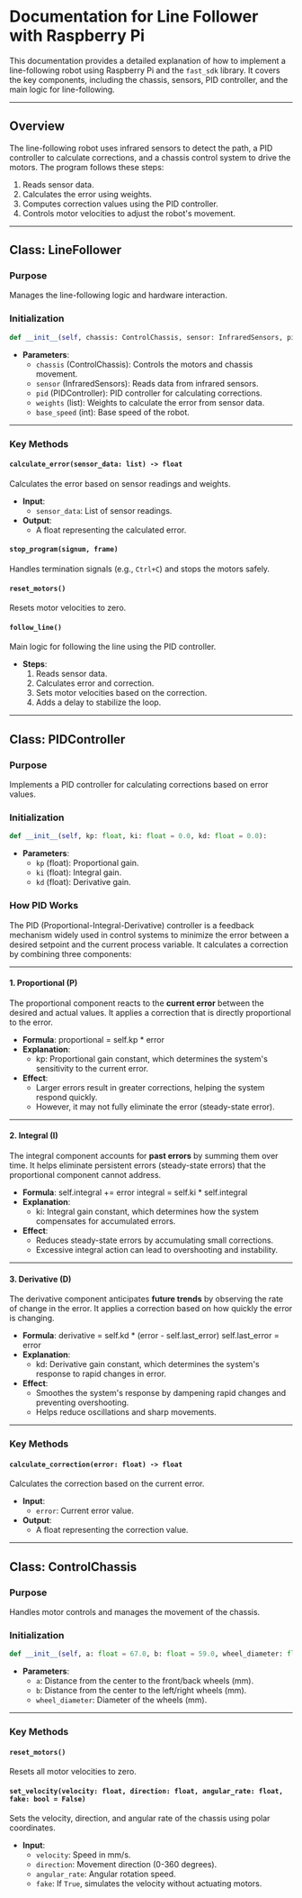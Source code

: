 # Documentation for Line Follower with Raspberry Pi

This documentation provides a detailed explanation of how to implement a line-following robot using Raspberry Pi and the `fast_sdk` library. It covers the key components, including the chassis, sensors, PID controller, and the main logic for line-following.

---

## **Overview**

The line-following robot uses infrared sensors to detect the path, a PID controller to calculate corrections, and a chassis control system to drive the motors. The program follows these steps:
1. Reads sensor data.
2. Calculates the error using weights.
3. Computes correction values using the PID controller.
4. Controls motor velocities to adjust the robot's movement.

---

## **Class: LineFollower**

### **Purpose**
Manages the line-following logic and hardware interaction.

### **Initialization**

```python
def __init__(self, chassis: ControlChassis, sensor: InfraredSensors, pid: PIDController, weights: list, base_speed: int):
```

- **Parameters**:
  - `chassis` (ControlChassis): Controls the motors and chassis movement.
  - `sensor` (InfraredSensors): Reads data from infrared sensors.
  - `pid` (PIDController): PID controller for calculating corrections.
  - `weights` (list): Weights to calculate the error from sensor data.
  - `base_speed` (int): Base speed of the robot.

---

### **Key Methods**

#### **`calculate_error(sensor_data: list) -> float`**
Calculates the error based on sensor readings and weights.

- **Input**:
  - `sensor_data`: List of sensor readings.
- **Output**:
  - A float representing the calculated error.

#### **`stop_program(signum, frame)`**
Handles termination signals (e.g., `Ctrl+C`) and stops the motors safely.

#### **`reset_motors()`**
Resets motor velocities to zero.

#### **`follow_line()`**
Main logic for following the line using the PID controller.

- **Steps**:
  1. Reads sensor data.
  2. Calculates error and correction.
  3. Sets motor velocities based on the correction.
  4. Adds a delay to stabilize the loop.

---

## **Class: PIDController**

### **Purpose**
Implements a PID controller for calculating corrections based on error values.

### **Initialization**

```python
def __init__(self, kp: float, ki: float = 0.0, kd: float = 0.0):
```

- **Parameters**:
  - `kp` (float): Proportional gain.
  - `ki` (float): Integral gain.
  - `kd` (float): Derivative gain.

### **How PID Works**

The PID (Proportional-Integral-Derivative) controller is a feedback mechanism widely used in control systems to minimize the error between a desired setpoint and the current process variable. It calculates a correction by combining three components:

---

#### **1. Proportional (P)**
The proportional component reacts to the **current error** between the desired and actual values. It applies a correction that is directly proportional to the error.

- **Formula**:
  proportional = self.kp * error
- **Explanation**:
  - kp: Proportional gain constant, which determines the system's sensitivity to the current error.
- **Effect**:
  - Larger errors result in greater corrections, helping the system respond quickly.
  - However, it may not fully eliminate the error (steady-state error).

---

#### **2. Integral (I)**
The integral component accounts for **past errors** by summing them over time. It helps eliminate persistent errors (steady-state errors) that the proportional component cannot address.

- **Formula**:
  self.integral += error
  integral = self.ki * self.integral
- **Explanation**:
  - ki: Integral gain constant, which determines how the system compensates for accumulated errors.
- **Effect**:
  - Reduces steady-state errors by accumulating small corrections.
  - Excessive integral action can lead to overshooting and instability.

---

#### **3. Derivative (D)**
The derivative component anticipates **future trends** by observing the rate of change in the error. It applies a correction based on how quickly the error is changing.

- **Formula**:
  derivative = self.kd * (error - self.last_error)
  self.last_error = error
- **Explanation**:
  - kd: Derivative gain constant, which determines the system's response to rapid changes in error.
- **Effect**:
  - Smoothes the system's response by dampening rapid changes and preventing overshooting.
  - Helps reduce oscillations and sharp movements.

---

### **Key Methods**

#### **`calculate_correction(error: float) -> float`**
Calculates the correction based on the current error.

- **Input**:
  - `error`: Current error value.
- **Output**:
  - A float representing the correction value.

---

## **Class: ControlChassis**

### **Purpose**
Handles motor controls and manages the movement of the chassis.

### **Initialization**

```python
def __init__(self, a: float = 67.0, b: float = 59.0, wheel_diameter: float = 65.0):
```

- **Parameters**:
  - `a`: Distance from the center to the front/back wheels (mm).
  - `b`: Distance from the center to the left/right wheels (mm).
  - `wheel_diameter`: Diameter of the wheels (mm).

---

### **Key Methods**

#### **`reset_motors()`**
Resets all motor velocities to zero.

#### **`set_velocity(velocity: float, direction: float, angular_rate: float, fake: bool = False)`**
Sets the velocity, direction, and angular rate of the chassis using polar coordinates.

- **Input**:
  - `velocity`: Speed in mm/s.
  - `direction`: Movement direction (0-360 degrees).
  - `angular_rate`: Angular rotation speed.
  - `fake`: If `True`, simulates the velocity without actuating motors.
